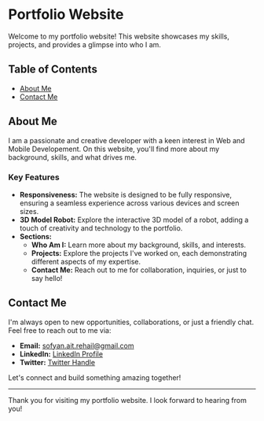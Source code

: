 # Portfolio Website

Welcome to my portfolio website! This website showcases my skills, projects, and provides a glimpse into who I am.

## Table of Contents

- [About Me](#about-me)
- [Contact Me](#contact-me)

## About Me

I am a passionate and creative developer with a keen interest in Web and Mobile Developement. On this website, you'll find more about my background, skills, and what drives me.

### Key Features

- **Responsiveness:** The website is designed to be fully responsive, ensuring a seamless experience across various devices and screen sizes.
- **3D Model Robot:** Explore the interactive 3D model of a robot, adding a touch of creativity and technology to the portfolio.
- **Sections:**
  - **Who Am I:** Learn more about my background, skills, and interests.
  - **Projects:** Explore the projects I've worked on, each demonstrating different aspects of my expertise.
  - **Contact Me:** Reach out to me for collaboration, inquiries, or just to say hello!

## Contact Me

I'm always open to new opportunities, collaborations, or just a friendly chat. Feel free to reach out to me via:

- **Email:** sofyan.ait.rehail@gmail.com
- **LinkedIn:** [LinkedIn Profile](https://www.linkedin.com/in/soufyane-ait-rehail/)
- **Twitter:** [Twitter Handle](https://twitter.com/Akwaq007)

Let's connect and build something amazing together!

---

Thank you for visiting my portfolio website. I look forward to hearing from you!
